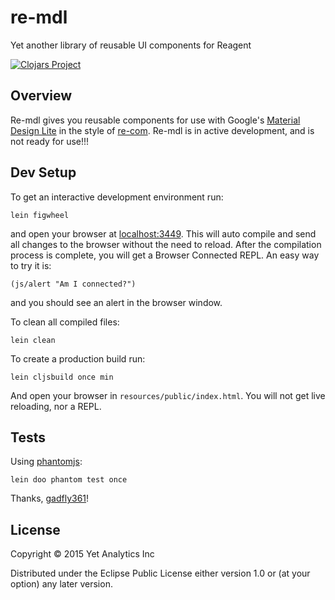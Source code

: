 # re-mdl

Yet another library of reusable UI components for Reagent

[![Clojars Project](http://clojars.org/com.yetanalytics/re-mdl/latest-version.svg)](http://clojars.org/com.yetanalytics/re-mdl)

## Overview

Re-mdl gives you reusable components for use with Google's [Material Design Lite](http://www.getmdl.io/) in the style of [re-com](https://github.com/Day8/re-com). Re-mdl is in active development, and is not ready for use!!!

## Dev Setup

To get an interactive development environment run:

    lein figwheel

and open your browser at [localhost:3449](http://localhost:3449/).
This will auto compile and send all changes to the browser without the
need to reload. After the compilation process is complete, you will
get a Browser Connected REPL. An easy way to try it is:

    (js/alert "Am I connected?")

and you should see an alert in the browser window.

To clean all compiled files:

    lein clean

To create a production build run:

    lein cljsbuild once min

And open your browser in `resources/public/index.html`. You will not
get live reloading, nor a REPL.

## Tests

Using [phantomjs](http://phantomjs.org/):

    lein doo phantom test once

Thanks, [gadfly361](https://github.com/gadfly361)!

## License

Copyright © 2015 Yet Analytics Inc

Distributed under the Eclipse Public License either version 1.0 or (at your option) any later version.
